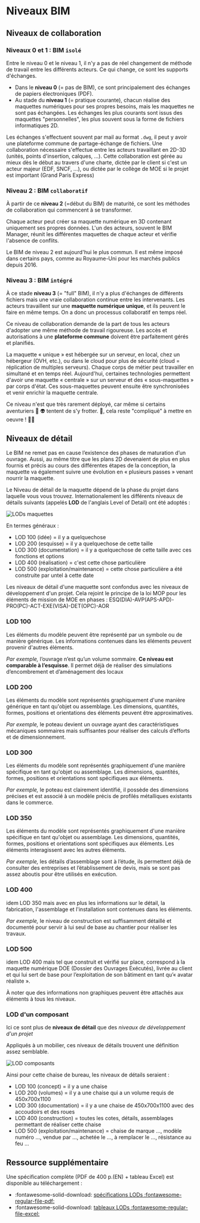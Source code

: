 # Niveaux BIM

## Niveaux de collaboration

### Niveaux 0 et 1 : BIM `isolé`

Entre le niveau 0 et le niveau 1, il n'y a pas de réel changement de méthode de travail entre les différents acteurs.
Ce qui change, ce sont les supports d'échanges. 

* Dans le **niveau 0** (= pas de BIM), ce sont principalement des échanges de papiers électroniques (PDF).
* Au stade du **niveau 1** (= pratique courante), chacun réalise des maquettes numériques pour ses propres besoins, mais les maquettes ne sont pas échangées. Les échanges les plus courants sont issus des maquettes "personnelles", les plus souvent sous la forme de fichiers informatiques 2D.

Les échanges s'effectuent souvent par mail au format `.dwg`, il peut y avoir une plateforme commune de partage-échange de fichiers. Une collaboration nécessaire s'effectue entre les acteurs travaillant en 2D-3D (unités, points d'insertion, calques, ...). Cette collaboration est gérée au mieux dès le début au travers d'une charte, dictée par le client si c'est un acteur majeur (EDF, SNCF, ...), ou dictée par le collège de MOE si le projet est important (Grand Paris Express)


### Niveau 2 : BIM `collaboratif`

À partir de ce **niveau 2** (=début du BIM) de maturité, ce sont les méthodes de collaboration qui commencent à se transformer.

Chaque acteur peut créer sa maquette numérique en 3D contenant uniquement ses propres données. 
L'un des acteurs, souvent le BIM Manager, réunit les différentes maquettes de chaque acteur et vérifie l'absence de conflits.

Le BIM de niveau 2 est aujourd'hui le plus commun. Il est même imposé dans certains pays, comme au Royaume-Uni pour les marchés publics depuis 2016.

### Niveau 3 : BIM `intégré`

À ce stade **niveau 3** (= "full" BIM), il n'y a plus d'échanges de différents fichiers mais une vraie collaboration continue entre les intervenants. Les acteurs travaillent sur une **maquette numérique unique**, et ils peuvent le faire en même temps. On a donc un processus collaboratif en temps réel.

Ce niveau de collaboration demande de la part de tous les acteurs d'adopter une même méthode de travail rigoureuse.
Les accès et autorisations à une **plateforme commune** doivent être parfaitement gérés et planifiés.

La maquette « unique » est hébergée sur un serveur, en local, chez un hébergeur (OVH, etc.), ou dans le cloud pour plus de sécurité (cloud = réplication de multiples serveurs). Chaque corps de métier peut travailler en simultané et en temps réel. Aujourd'hui, certaines technologies permettent d'avoir une maquette « centrale » sur un serveur et des « sous-maquettes » par corps d'état. Ces sous-maquettes peuvent ensuite être synchronisées et venir enrichir la maquette centrale.

Ce niveau n'est que très rarement déployé, car même si certains aventuriers :muscle: :alien: tentent de s'y frotter. :metal:, cela reste "compliqué" à mettre en oeuvre ! :pirate_flag:


## Niveaux de détail

Le BIM ne remet pas en cause l’existence des phases de maturation d’un ouvrage. Aussi, au même titre que les plans 2D devenaient de plus en plus fournis et précis au cours des différentes étapes de la conception, la maquette va également suivre une évolution en « plusieurs passes » venant nourrir la maquette.

Le Niveau de détail de la maquette dépend de la phase du projet dans laquelle vous vous trouvez. Internationalement les différents niveaux de détails suivants (appelés **LOD** de l'anglais Level of Detail) ont été adoptés :

![LODs maquettes](./images-notions/niveau-detail-lod-construction.jpg)
<!---
![Aperçu des LODs](.-images-notions-niveau-detail-lod-construction.jpg)(https:--bimbtp.com-premium-les-niveaux-de-detail-dune-maquette-)
-->


En termes généraux :

* LOD 100 (idée) = il y a quelquechose
* LOD 200 (esquisse) = il y a quelquechose de cette taille
* LOD 300 (documentation) = il y a quelquechose de cette taille avec ces fonctions et options
* LOD 400 (réalisation) = c'est cette chose particulière 
* LOD 500 (exploitation/maintenance) = cette chose particulière a été construite par untel à cette date


Les niveaux de détail d'une maquette sont confondus avec les niveaux de développement d'un projet.
Cela rejoint le principe de la loi MOP pour les éléments de mission de MOE en phases : ESQ(DIA)-AVP(APS-APD)-PRO(PC)-ACT-EXE(VISA)-DET(OPC)-AOR

### LOD 100
Les éléments du modèle peuvent être représenté par un symbole ou de manière générique. Les informations contenues dans les éléments peuvent provenir d'autres éléments. 

_Par exemple,_ l’ouvrage n’est qu’un volume sommaire. **Ce niveau est comparable à l’esquisse**. Il permet déjà de réaliser des simulations d’encombrement et d’aménagement des locaux

### LOD 200
Les éléments du modèle sont représentés graphiquement d'une manière générique en tant qu'objet ou assemblage. Les dimensions, quantités, formes, positions et orientations des éléments peuvent être approximatives.

_Par exemple,_ le poteau devient un ouvrage ayant des caractéristiques mécaniques sommaires mais suffisantes pour réaliser des calculs d’efforts et de dimensionnement.

### LOD 300
Les éléments du modèle sont représentés graphiquement d'une manière spécifique en tant qu'objet ou assemblage. Les dimensions, quantités, formes, positions et orientations sont spécifiques aux éléments.

_Par exemple,_ le poteau est clairement identifié, il possède des dimensions précises et est associé à un modèle précis de profilés métalliques existants dans le commerce.

### LOD 350
Les éléments du modèle sont représentés graphiquement d'une manière spécifique en tant qu'objet ou assemblage. Les dimensions, quantités, formes, positions et orientations sont spécifiques aux éléments. Les éléments interagissent avec les autres éléments.

_Par exemple,_ les détails d’assemblage sont à l’étude, ils permettent déjà de consulter des entreprises et l’établissement de devis, mais se sont pas assez aboutis pour être utilisés en exécution.

### LOD 400
idem LOD 350 mais avec en plus les informations sur le détail, la fabrication, l'assemblage et l'installation sont contenues dans les éléments.

_Par exemple,_ le niveau de construction est suffisamment détaillé et documenté pour servir à lui seul de base au chantier pour réaliser les travaux.

### LOD 500
idem LOD 400 mais tel que construit et vérifié sur place, correspond à la maquette numérique DOE (Dossier des Ouvrages Exécutés), livrée au client et qui lui sert de base pour l’exploitation de son bâtiment en tant qu’« avatar réaliste ».

À noter que des informations non graphiques peuvent être attachés aux éléments à tous les niveaux.


### LOD d'un composant

Ici ce sont plus de **niveaux de détail** que des _niveaux de développement d'un projet_

Appliqués à un mobilier, ces niveaux de détails trouvent une définition assez semblable.

![LOD composants](./images-notions/lod-niveau-detail-composant-bim.png)

Ainsi pour cette chaise de bureau, les niveaux de détails seraient :

* LOD 100 (concept) = il y a une chaise
* LOD 200 (volumes) = il y a une chaise qui a un volume requis de 450x700x1100
* LOD 300 (documentation) = il y a une chaise de 450x700x1100 avec des accoudoirs et des roues
* LOD 400 (construction) = toutes les cotes, détails, assemblages permettant de réaliser cette chaise
* LOD 500 (exploitation/maintenance) = chaise de marque ..., modèle numéro ..., vendue par ..., achetée le ..., à remplacer le ..., résistance au feu ...


## Ressource supplémentaire
Une spécification complète (PDF de 400 p.(EN) + tableau Excel) est disponible au téléchargement :

* :fontawesome-solid-download:  [spécifications LODs :fontawesome-regular-file-pdf:][9]
* :fontawesome-solid-download:  [tableaux LODs :fontawesome-regular-file-excel:][10]

[9]: .-images-notions-3.12.20-LOD-Spec-2019-Part-I-and-Guide-2019-04-29-1.pdf
[10]: .-images-notions-LOD-Spec-2019-Part-II.xlsx